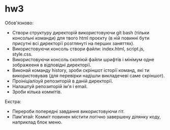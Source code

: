 # hw3

Обов'язково:

- Створи структуру директорій використовуючи git bash (тільки консольні команди) для твого html проєкту (в ній повинні бути присутні всі директорії розглянуті на перших заняттях).
- Використовуючи консоль створи файли: index.html, script.js, style.css.
- Використовуючи консоль скопіюй файли шрифтів і мінімум одне зображееня в відповідні директорії.
- Виконай команду history, зроби скріншот історії команд, які ти використовував (для перевірки надішли викладечеві саме скріншот).
- Проініціалізуй репозиторій в даній директорії.
- Налаштуй репозиторій ім'я і email.
- Зроби кілька коммітів.

Екстра:

- Перероби попередні завдання використовуючи гіт.
- Пам'ятай: Комміт повинен містити логічно завершену ділянку коду, наприклад блок меню.
